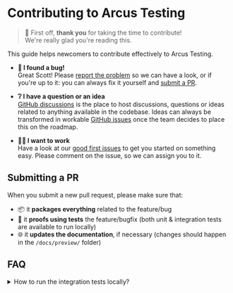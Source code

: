 # Contributing to Arcus Testing
> 🎉 First off, **thank you** for taking the time to contribute! </br>
> We're really glad you're reading this.

This guide helps newcomers to contribute effectively to Arcus Testing.

* **🐞 I found a bug!** </br>
Great Scott! Please [report the problem](https://github.com/arcus-azure/arcus.testing/issues/new/choose) so we can have a look, or if you're up to it: you can always fix it yourself and [submit a PR](#submitting-a-pr).

* **❔ I have a question or an idea** </br>
[GitHub discussions](https://github.com/arcus-azure/arcus.testing/discussions/new/choose) is the place to host discussions, questions or ideas related to anything available in the codebase. Ideas can always be transformed in workable [GitHub issues](https://github.com/arcus-azure/arcus.testing/issues) once the team decides to place this on the roadmap.

* **👷‍♀️ I want to work** </br>
Have a look at our [good first issues](https://github.com/arcus-azure/arcus.testing/issues?q=is%3Aissue%20state%3Aopen%20label%3A%22good%20first%20issue%22) to get you started on something easy. Please comment on the issue, so we can assign you to it.

## Submitting a PR
When you submit a new pull request, please make sure that:
* 📦 it **packages everything** related to the feature/bug
* 🧪 it **proofs using tests** the feature/bugfix (both unit & integration tests are available to run locally)
* 🌐 it **updates the documentation**, if necessary (changes should happen in the `/docs/preview/` folder)

## FAQ
<details>
<summary>How to run the integration tests locally?</summary>
The integration tests make use of real Azure resources, which means that the test suite needs to be aware of which resources you want to use locally.

> 👉 If you're a [Codit](http://codit.eu/) employee, we can also provide you with a ready-to-use `appsettings.local.json` that allows you to run the tests locally.

1. Make sure you have an **active Azure subscription**.

2. Set up a **valid managed identity connection**: </br>
   The tests use [`DefaultAzureCredential`](https://learn.microsoft.com/en-us/dotnet/api/azure.identity.defaultazurecredential) to authenticate themselves, which means that you can use your logged-in VisualStudio/AzureCLI user to run the tests locally.

3. Add the necessary **Azure resources** for your test: </br>
   The file [`/build/templates/test-resources.bicep`](https://github.com/arcus-azure/arcus.testing/blob/main/build/templates/test-resources.bicep) allows you deploy all the necessary Azure resources that are required to run *all* the tests.
    * 💡 Usually, you don't need to run *all* the tests locally. Arcus Testing is very flexible and modular. If you're working on something, like **Azure Blob Storage**-related, then you only need an **Azure Storage Account**.
    
    * ⚠️ Make sure that you have enough rights on your Azure resources to do CRUD operations (ex. the **Azure Blob Storage** tests require [`Storage Blob Data Contributor`](https://learn.microsoft.com/en-us/azure/role-based-access-control/built-in-roles/storage#storage-blob-data-contributor)-rights.)

4. Add an `appsettings.local.json` file to your integration test project - this file is ignored in Git by default: </br>
   The local file needs to have the names of your **Azure resources**. If you deployed an **Azure Storage Account**, the file will look like this:
   ```json
   {
     "Arcus": {
        "StorageAccount": {
            "Name": "mystorageaccount"
        }
     }
   }
   ```
   🚀 Don't worry, if a value is missing, the test will fail and point you to the values you require to run the test.

5. You can now run the tests locally! 🎉
</details>
